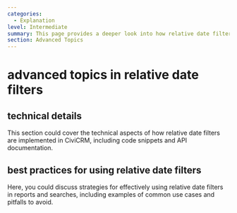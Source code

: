 ```yaml
---
categories:
  - Explanation
level: Intermediate
summary: This page provides a deeper look into how relative date filters work in CiviCRM, including technical details and best practices.
section: Advanced Topics
---
```


# advanced topics in relative date filters
## technical details
This section could cover the technical aspects of how relative date filters are implemented in CiviCRM, including code snippets and API documentation.

## best practices for using relative date filters
Here, you could discuss strategies for effectively using relative date filters in reports and searches, including examples of common use cases and pitfalls to avoid.
